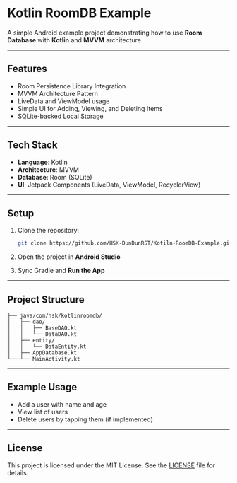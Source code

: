 # Kotlin RoomDB Example

A simple Android example project demonstrating how to use **Room Database** with **Kotlin** and **MVVM** architecture.

---

## Features

- Room Persistence Library Integration
- MVVM Architecture Pattern
- LiveData and ViewModel usage
- Simple UI for Adding, Viewing, and Deleting Items
- SQLite-backed Local Storage

---

## Tech Stack

- **Language**: Kotlin  
- **Architecture**: MVVM  
- **Database**: Room (SQLite)  
- **UI**: Jetpack Components (LiveData, ViewModel, RecyclerView)

---

## Setup

1. Clone the repository:

   ```bash
   git clone https://github.com/HSK-DunDunRST/Kotiln-RoomDB-Example.git
   ```

2. Open the project in **Android Studio**

3. Sync Gradle and **Run the App**

---

## Project Structure

```
├── java/com/hsk/kotlinroomdb/
│   ├── dao/
│   │   ├── BaseDAO.kt
│   │   └── DataDAO.kt
│   ├── entity/
│   │   └── DataEntity.kt
│   ├── AppDatabase.kt
└───└── MainActivity.kt
```

---

## Example Usage

- Add a user with name and age
- View list of users
- Delete users by tapping them (if implemented)

---

## License

This project is licensed under the MIT License. See the [LICENSE](LICENSE) file for details.
